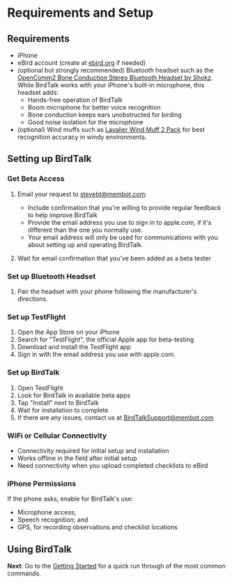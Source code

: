 # Requirements and Setup

## Requirements

- iPhone
- eBird account (create at
<a href="https://eBird.org" target="eBird">ebird.org</a>
if needed)
- (optional but strongly recommended) Bluetooth headset such as the
<a href="https://www.amazon.com/SHOKZ-OpenComm2-Conduction-Headphones-Bluetooth/dp/B0C88R9FHG" target="bonecondamazon">OpenComm2 Bone Conduction Stereo Bluetooth Headset by Shokz</a>.  While BirdTalk works with your iPhone's built-in microphone, this headset adds:
    * Hands-free operation of BirdTalk
    * Boom microphone for better voice recognition
    * Bone conduction keeps ears unobstructed for birding
    * Good noise isolation for the microphone
- (optional) Wind muffs such as <a href="https://www.amazon.com/dp/B08DJ38QZG" target="windmuffamazon">Lavalier Wind Muff 2 Pack</a> for best recognition accuracy in windy environments.

## Setting up BirdTalk

### Get Beta Access

1. Email your request to [stevebt@membot.com](mailto:stevebt@membot.com?subject=BirdTalk%20beta%20access):

    - Include confirmation that you're willing to provide regular feedback to help improve BirdTalk
    - Provide the email address you use to sign in to apple.com, if it's different than the one you normally use.
    - Your email address will only be used for communications with you about setting up and operating BirdTalk.

2. Wait for email confirmation that you've been added as a beta tester

### Set up Bluetooth Headset

1. Pair the headset with your phone following the manufacturer's directions.

### Set up TestFlight

1. Open the App Store on your iPhone
2. Search for "TestFlight", the official Apple app for beta-testing
3. Download and install the TestFlight app
4. Sign in with the email address you use with apple.com.

### Set up BirdTalk

1. Open TestFlight
2. Look for BirdTalk in available beta apps
3. Tap "Install" next to BirdTalk
4. Wait for installation to complete
5. If there are any issues, contact us at [BirdTalkSupport@membot.com](mailto:BirdTalkSupport@membot.com?subject=BirdTalk%20installation)

### WiFi or Cellular Connectivity

- Connectivity required for initial setup and installation
- Works offline in the field after initial setup
- Need connectivity when you upload completed checklists to eBird

### iPhone Permissions

If the phone asks, enable for BirdTalk's use:

- Microphone access;
- Speech recognition; and
- GPS, for recording observations and checklist locations

## Using BirdTalk

**Next**: Go to the [Getting Started](../getting-started.md) for a quick run through of the most common commands.
